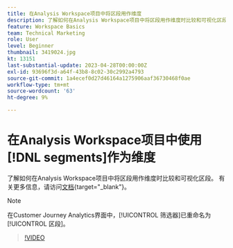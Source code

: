 ```yaml
---
title: 在Analysis Workspace项目中将区段用作维度
description: 了解如何在Analysis Workspace项目中将区段用作维度时比较和可视化区段。
feature: Workspace Basics
team: Technical Marketing
role: User
level: Beginner
thumbnail: 3419024.jpg
kt: 13151
last-substantial-update: 2023-04-28T00:00:00Z
exl-id: 93696f3d-a64f-43b8-8c02-30c2992a4793
source-git-commit: 1a4ecef0d27d46164a1275906aaf36730468f0ae
workflow-type: tm+mt
source-wordcount: '63'
ht-degree: 9%

---
```


# 在Analysis Workspace项目中使用[!DNL segments]作为维度

了解如何在Analysis Workspace项目中将区段用作维度时比较和可视化区段。 有关更多信息，请访问[文档](https://experienceleague.adobe.com/zh-hans/docs/analytics-platform/using/cja-components/cja-segments/create-filters){target="_blank"}。

>[!NOTE]
>
> 在Customer Journey Analytics界面中，[!UICONTROL 筛选器]已重命名为[!UICONTROL 区段]。

>[!VIDEO](https://video.tv.adobe.com/v/3449072/?captions=chi_hans&learn=on&quality=12)

